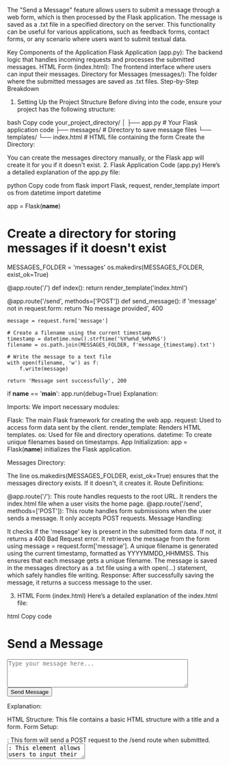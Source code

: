 The "Send a Message" feature allows users to submit a message through a web form, which is then processed by the Flask application. The message is saved as a .txt file in a specified directory on the server. This functionality can be useful for various applications, such as feedback forms, contact forms, or any scenario where users want to submit textual data.

Key Components of the Application
Flask Application (app.py): The backend logic that handles incoming requests and processes the submitted messages.
HTML Form (index.html): The frontend interface where users can input their messages.
Directory for Messages (messages/): The folder where the submitted messages are saved as .txt files.
Step-by-Step Breakdown
1. Setting Up the Project Structure
Before diving into the code, ensure your project has the following structure:

bash
Copy code
your_project_directory/
│
├── app.py               # Your Flask application code
├── messages/            # Directory to save message files
└── templates/
    └── index.html      # HTML file containing the form
Create the Directory:

You can create the messages directory manually, or the Flask app will create it for you if it doesn't exist.
2. Flask Application Code (app.py)
Here’s a detailed explanation of the app.py file:

python
Copy code
from flask import Flask, request, render_template
import os
from datetime import datetime

app = Flask(__name__)

# Create a directory for storing messages if it doesn't exist
MESSAGES_FOLDER = 'messages'
os.makedirs(MESSAGES_FOLDER, exist_ok=True)

@app.route('/')
def index():
    return render_template('index.html')

@app.route('/send', methods=['POST'])
def send_message():
    if 'message' not in request.form:
        return 'No message provided', 400

    message = request.form['message']

    # Create a filename using the current timestamp
    timestamp = datetime.now().strftime('%Y%m%d_%H%M%S')
    filename = os.path.join(MESSAGES_FOLDER, f'message_{timestamp}.txt')

    # Write the message to a text file
    with open(filename, 'w') as f:
        f.write(message)

    return 'Message sent successfully', 200

if __name__ == '__main__':
    app.run(debug=True)
Explanation:

Imports: We import necessary modules:

Flask: The main Flask framework for creating the web app.
request: Used to access form data sent by the client.
render_template: Renders HTML templates.
os: Used for file and directory operations.
datetime: To create unique filenames based on timestamps.
App Initialization: app = Flask(__name__) initializes the Flask application.

Messages Directory:

The line os.makedirs(MESSAGES_FOLDER, exist_ok=True) ensures that the messages directory exists. If it doesn't, it creates it.
Route Definitions:

@app.route('/'): This route handles requests to the root URL. It renders the index.html file when a user visits the home page.
@app.route('/send', methods=['POST']): This route handles form submissions when the user sends a message. It only accepts POST requests.
Message Handling:

It checks if the 'message' key is present in the submitted form data. If not, it returns a 400 Bad Request error.
It retrieves the message from the form using message = request.form['message'].
A unique filename is generated using the current timestamp, formatted as YYYYMMDD_HHMMSS. This ensures that each message gets a unique filename.
The message is saved in the messages directory as a .txt file using a with open(...) statement, which safely handles file writing.
Response: After successfully saving the message, it returns a success message to the user.

3. HTML Form (index.html)
Here’s a detailed explanation of the index.html file:

html
Copy code
<!DOCTYPE html>
<html lang="en">
<head>
    <meta charset="UTF-8">
    <meta name="viewport" content="width=device-width, initial-scale=1.0">
    <title>Send a Message</title>
</head>
<body>
    <h1>Send a Message</h1>
    <form action="/send" method="post">
        <textarea name="message" rows="4" cols="50" placeholder="Type your message here..." required></textarea><br>
        <input type="submit" value="Send Message">
    </form>
</body>
</html>
Explanation:

HTML Structure: This file contains a basic HTML structure with a title and a form.
Form Setup:
<form action="/send" method="post">: This form will send a POST request to the /send route when submitted.
<textarea>: This element allows users to input their message. It has attributes:
name="message": This name is used in the Flask app to retrieve the submitted data.
required: Ensures that the field must be filled before submission.
The form also includes a submit button that says "Send Message."
4. Running the Application
Step-by-Step Instructions:

Install Flask: If you haven't already, install Flask using pip:

bash
Copy code
pip install Flask
Create the Directory Structure: Create the necessary folders and files as described above.

Run the Flask Application: Open a terminal, navigate to your project directory, and run:

bash
Copy code
python app.py
This command starts the Flask development server, typically accessible at http://127.0.0.1:5000/.

Access the Application: Open a web browser and go to http://127.0.0.1:5000/. You should see the form to send a message.

5. Testing the Functionality
Send a Message: Type a message in the textarea and click "Send Message."
Check the Messages Directory: After sending a message, navigate to the messages folder in your project directory. You should see a new .txt file with the message you sent, named with a timestamp (e.g., message_20231018_123456.txt).
